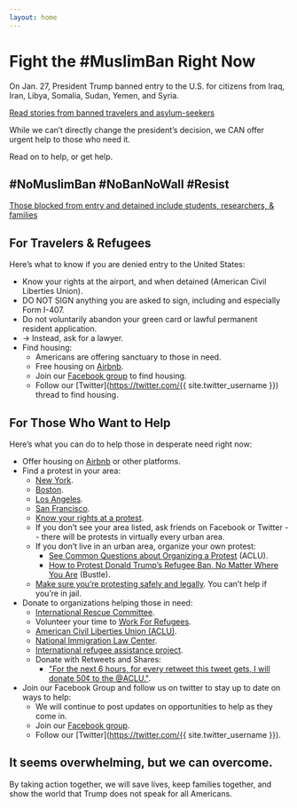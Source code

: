 ```yaml
---
layout: home
---
```

# Fight the #MuslimBan Right Now

On Jan. 27, President Trump banned entry to the U.S. for citizens from Iraq, Iran, Libya, Somalia, Sudan, Yemen, and Syria.

[Read stories from banned travelers and asylum-seekers](https://www.nytimes.com/2017/01/28/us/us-immigration-ban.html?pagewanted=all)

While we can’t directly change the president’s decision, we CAN offer urgent help to those who need it.

Read on to help, or get help.

## \#NoMuslimBan #NoBanNoWall #Resist

[Those blocked from entry and detained include students, researchers, & families](https://www.nytimes.com/2017/01/28/us/refugees-detained-at-us-airports-prompting-legal-challenges-to-trumps-immigration-order.html?pagewanted=all)

## For Travelers & Refugees

Here’s what to know if you are denied entry to the United States:

  * Know your rights at the airport, and when detained (American Civil Liberties Union).
  * DO NOT SIGN anything you are asked to sign, including and especially Form I-407.
  * Do not voluntarily abandon your green card or lawful permanent resident application.
  * → Instead, ask for a lawyer.
  * Find housing:
    * Americans are offering sanctuary to those in need.
    * Free housing on [Airbnb](https://twitter.com/bchesky/status/825517729251684352).
    * Join our [Facebook group](https://www.facebook.com/groups/155248034975170/) to find housing.
    * Follow our [Twitter](https://twitter.com/{{ site.twitter_username }}) thread to find housing.

## For Those Who Want to Help

Here’s what you can do to help those in desperate need right now:

  * Offer housing on [Airbnb](https://www.airbnb.com/disaster) or other platforms.
  * Find a protest in your area:
    * [New York](http://pix11.com/2017/01/28/protesters-gather-at-jfk-airports-terminal-4-after-refugees-detained-following-trumps-immigration-ban/).
    * [Boston](https://www.facebook.com/events/1808560036070492/).
    * [Los Angeles](https://www.facebook.com/events/390044374684230/).
    * [San Francisco](https://www.facebook.com/events/1851001951851194).
    * [Know your rights at a protest](https://www.aclu.org/sites/default/files/field_pdf_file/kyr_protests.pdf).
    * If you don’t see your area listed, ask friends on Facebook or Twitter -- there will be protests in virtually every urban area.
    * If you don’t live in an urban area, organize your own protest:
      * [See Common Questions about Organizing a Protest](https://www.aclunc.org/our-work/know-your-rights/free-speech-protests-demonstrations) (ACLU).
      * [How to Protest Donald Trump’s Refugee Ban, No Matter Where You Are](https://www.bustle.com/p/how-to-protest-donald-trumps-refugee-ban-no-matter-where-you-are-33783) (Bustle).
    * [Make sure you’re protesting safely and legally](http://lifehacker.com/how-to-protest-safely-and-legally-5859590). You can’t help if you’re in jail.
  * Donate to organizations helping those in need:
    * [International Rescue Committee](https://help.rescue.org/donate/refugees-need-urgent-support?ms=gs_ppc_onex_inaug17_es_170112&initialms=gs_ppc_onex_inaug17_es_170112&gclid=CMHut-Ww5tECFdm3wAodiUAPXw).
    * Volunteer your time to [Work For Refugees](https://www.globalcitizen.org/en/content/refugees-workforrefugees-worldvision-newzealand/).
    * [American Civil Liberties Union (ACLU)](https://action.aclu.org/secure/he-discriminated-we-sued).
    * [National Immigration Law Center](https://nilc.z2systems.com/np/clients/nilc/donation.jsp?campaign=15).
    * [International refugee assistance project](https://irap.urbanjustice.org/civicrm/contribute/transact?reset=1&id=13).
    * Donate with Retweets and Shares:
      * ["For the next 6 hours, for every retweet this tweet gets, I will donate 50¢ to the @ACLU."](https://twitter.com/pacdude/status/825537340072402944).
  * Join our Facebook Group and follow us on twitter to stay up to date on ways to help:
    * We will continue to post updates on opportunities to help as they come in.
    * Join our [Facebook group](https://www.facebook.com/groups/155248034975170/).
    * Follow our [Twitter](https://twitter.com/{{ site.twitter_username }}).


## It seems overwhelming, but we can overcome.

By taking action together, we will save lives, keep families together, and show the world that Trump does not speak for all Americans.

